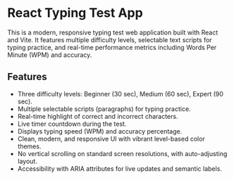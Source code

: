 # React Typing Test App

This is a modern, responsive typing test web application built with React and Vite. It features multiple difficulty levels, selectable text scripts for typing practice, and real-time performance metrics including Words Per Minute (WPM) and accuracy.

## Features

- Three difficulty levels: Beginner (30 sec), Medium (60 sec), Expert (90 sec).
- Multiple selectable scripts (paragraphs) for typing practice.
- Real-time highlight of correct and incorrect characters.
- Live timer countdown during the test.
- Displays typing speed (WPM) and accuracy percentage.
- Clean, modern, and responsive UI with vibrant level-based color themes.
- No vertical scrolling on standard screen resolutions, with auto-adjusting layout.
- Accessibility with ARIA attributes for live updates and semantic labels.
